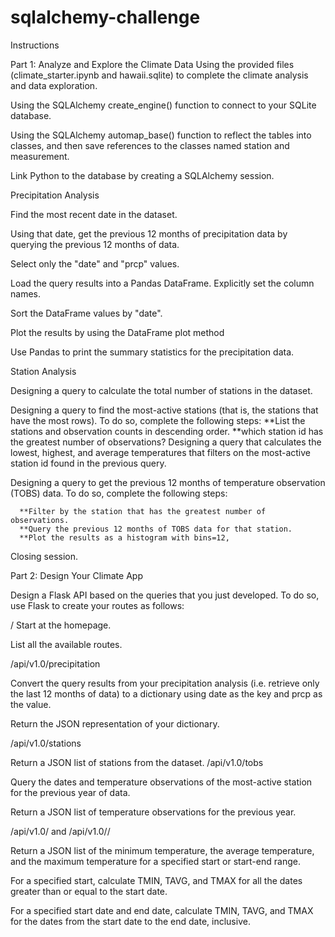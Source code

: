 # sqlalchemy-challenge
Instructions

Part 1: Analyze and Explore the Climate Data
Using the provided files (climate_starter.ipynb and hawaii.sqlite) to complete the climate analysis and data exploration.

Using the SQLAlchemy create_engine() function to connect to your SQLite database.

Using the SQLAlchemy automap_base() function to reflect the tables into classes, and then save references to the classes named station and measurement.

Link Python to the database by creating a SQLAlchemy session.


Precipitation Analysis

Find the most recent date in the dataset.

Using that date, get the previous 12 months of precipitation data by querying the previous 12 months of data.

Select only the "date" and "prcp" values.

Load the query results into a Pandas DataFrame. Explicitly set the column names.

Sort the DataFrame values by "date".

Plot the results by using the DataFrame plot method

Use Pandas to print the summary statistics for the precipitation data.


Station Analysis


Designing a query to calculate the total number of stations in the dataset.

Designing a query to find the most-active stations (that is, the stations that have the most rows). To do so, complete the following steps:
      **List the stations and observation counts in descending order.
      **which station id has the greatest number of observations?
Designing a query that calculates the lowest, highest, and average temperatures that filters on the most-active station id found in the previous query.   

Designing a query to get the previous 12 months of temperature observation (TOBS) data. To do so, complete the following steps:

      **Filter by the station that has the greatest number of observations.
      **Query the previous 12 months of TOBS data for that station.
      **Plot the results as a histogram with bins=12, 
      
Closing session.



Part 2: Design Your Climate App

Design a Flask API based on the queries that you just developed. To do so, use Flask to create your routes as follows:

/
Start at the homepage.

List all the available routes.

/api/v1.0/precipitation

Convert the query results from your precipitation analysis (i.e. retrieve only the last 12 months of data) to a dictionary using date as the key and prcp as the value.

Return the JSON representation of your dictionary.

/api/v1.0/stations

Return a JSON list of stations from the dataset.
/api/v1.0/tobs

Query the dates and temperature observations of the most-active station for the previous year of data.

Return a JSON list of temperature observations for the previous year.

/api/v1.0/<start> and /api/v1.0/<start>/<end>

Return a JSON list of the minimum temperature, the average temperature, and the maximum temperature for a specified start or start-end range.

For a specified start, calculate TMIN, TAVG, and TMAX for all the dates greater than or equal to the start date.

For a specified start date and end date, calculate TMIN, TAVG, and TMAX for the dates from the start date to the end date, inclusive.
